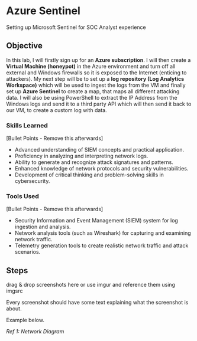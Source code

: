 # Azure Sentinel
Setting up Microsoft Sentinel for SOC Analyst experience

## Objective
In this lab, I will firstly sign up for an **Azure subscription**. I will then create a **Virtual Machine (honeypot)** in the Azure environment and turn off all external and Windows firewalls so it is exposed to the Internet (enticing to attackers).
My next step will be to set up a **log repository (Log Analytics Workspace)** which will be used to ingest the logs from the VM and finally set up **Azure Sentinel** to create a map, that maps all different attacking data.
I will also be using PowerShell to extract the IP Address from the Windows logs and send  it to a third party API which will then send it back to our VM, to create a custom log with data.

### Skills Learned
[Bullet Points - Remove this afterwards]

- Advanced understanding of SIEM concepts and practical application.
- Proficiency in analyzing and interpreting network logs.
- Ability to generate and recognize attack signatures and patterns.
- Enhanced knowledge of network protocols and security vulnerabilities.
- Development of critical thinking and problem-solving skills in cybersecurity.

### Tools Used
[Bullet Points - Remove this afterwards]

- Security Information and Event Management (SIEM) system for log ingestion and analysis.
- Network analysis tools (such as Wireshark) for capturing and examining network traffic.
- Telemetry generation tools to create realistic network traffic and attack scenarios.

## Steps
drag & drop screenshots here or use imgur and reference them using imgsrc

Every screenshot should have some text explaining what the screenshot is about.

Example below.

*Ref 1: Network Diagram*
